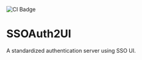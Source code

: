 [CI Badge]: https://github.com/nayyara-airlangga/ssoauth2ui/actions/workflows/ci.yml/badge.svg

![CI Badge]

# SSOAuth2UI

A standardized authentication server using SSO UI.
